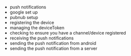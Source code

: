 

- push notifications
- google set up
- pubnub setup 
- registering the device
- managing the deviceToken
- checking to ensure you have a channel/device registered
- receiving the push notifications
- sending the push notification from android
- sending the push notification from a server
